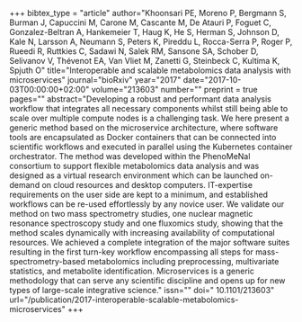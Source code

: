 +++
bibtex_type = "article"
author="Khoonsari PE, Moreno P, Bergmann S, Burman J, Capuccini M, Carone M, Cascante M, De Atauri P, Foguet C, Gonzalez-Beltran A, Hankemeier T, Haug K, He S, Herman S, Johnson D, Kale N, Larsson A, Neumann S, Peters K, Pireddu L, Rocca-Serra P, Roger P, Rueedi R, Ruttkies C, Sadawi N, Salek RM, Sansone SA, Schober D, Selivanov V, Thévenot EA, Van Vliet M, Zanetti G, Steinbeck C, Kultima K, Spjuth O"
title="Interoperable and scalable metabolomics data analysis with microservices"
journal="bioRxiv"
year="2017"
date="2017-10-03T00:00:00+02:00"
volume="213603"
number=""
preprint = true
pages=""
abstract="Developing a robust and performant data analysis workflow that integrates all necessary components whilst still being able to scale over multiple compute nodes is a challenging task. We here present a generic method based on the microservice architecture, where software tools are encapsulated as Docker containers that can be connected into scientific workflows and executed in parallel using the Kubernetes container orchestrator. The method was developed within the PhenoMeNal consortium to support flexible metabolomics data analysis and was designed as a virtual research environment which can be launched on-demand on cloud resources and desktop computers. IT-expertise requirements on the user side are kept to a minimum, and established workflows can be re-used effortlessly by any novice user. We validate our method on two mass spectrometry studies, one nuclear magnetic resonance spectroscopy study and one fluxomics study, showing that the method scales dynamically with increasing availability of computational resources. We achieved a complete integration of the major software suites resulting in the first turn-key workflow encompassing all steps for mass-spectrometry-based metabolomics including preprocessing, multivariate statistics, and metabolite identification. Microservices is a generic methodology that can serve any scientific discipline and opens up for new types of large-scale integrative science."
issn=""
doi=" 10.1101/213603"
url="/publication/2017-interoperable-scalable-metabolomics-microservices"
+++
